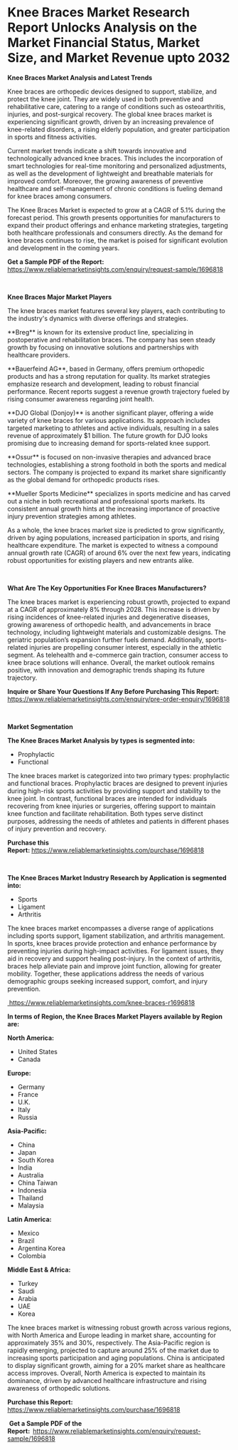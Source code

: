 <p><h1>Knee Braces Market Research Report Unlocks Analysis on the Market Financial Status, Market Size, and Market Revenue upto 2032</h1></p><p><strong>Knee Braces Market Analysis and Latest Trends</strong></p>
<p><p>Knee braces are orthopedic devices designed to support, stabilize, and protect the knee joint. They are widely used in both preventive and rehabilitative care, catering to a range of conditions such as osteoarthritis, injuries, and post-surgical recovery. The global knee braces market is experiencing significant growth, driven by an increasing prevalence of knee-related disorders, a rising elderly population, and greater participation in sports and fitness activities.</p><p>Current market trends indicate a shift towards innovative and technologically advanced knee braces. This includes the incorporation of smart technologies for real-time monitoring and personalized adjustments, as well as the development of lightweight and breathable materials for improved comfort. Moreover, the growing awareness of preventive healthcare and self-management of chronic conditions is fueling demand for knee braces among consumers.</p><p>The Knee Braces Market is expected to grow at a CAGR of 5.1% during the forecast period. This growth presents opportunities for manufacturers to expand their product offerings and enhance marketing strategies, targeting both healthcare professionals and consumers directly. As the demand for knee braces continues to rise, the market is poised for significant evolution and development in the coming years.</p></p>
<p><strong>Get a Sample PDF of the Report:&nbsp;</strong> <a href="https://www.reliablemarketinsights.com/enquiry/request-sample/1696818?utm_campaign=3257&utm_medium=2&utm_source=Github&utm_content=ia&utm_term=13042025&utm_id=knee-braces">https://www.reliablemarketinsights.com/enquiry/request-sample/1696818</a></p>
<p>&nbsp;</p>
<p><strong>Knee Braces Major Market Players</strong></p>
<p><p>The knee braces market features several key players, each contributing to the industry's dynamics with diverse offerings and strategies. </p><p>**Breg** is known for its extensive product line, specializing in postoperative and rehabilitation braces. The company has seen steady growth by focusing on innovative solutions and partnerships with healthcare providers.</p><p>**Bauerfeind AG**, based in Germany, offers premium orthopedic products and has a strong reputation for quality. Its market strategies emphasize research and development, leading to robust financial performance. Recent reports suggest a revenue growth trajectory fueled by rising consumer awareness regarding joint health.</p><p>**DJO Global (Donjoy)** is another significant player, offering a wide variety of knee braces for various applications. Its approach includes targeted marketing to athletes and active individuals, resulting in a sales revenue of approximately $1 billion. The future growth for DJO looks promising due to increasing demand for sports-related knee support.</p><p>**Ossur** is focused on non-invasive therapies and advanced brace technologies, establishing a strong foothold in both the sports and medical sectors. The company is projected to expand its market share significantly as the global demand for orthopedic products rises.</p><p>**Mueller Sports Medicine** specializes in sports medicine and has carved out a niche in both recreational and professional sports markets. Its consistent annual growth hints at the increasing importance of proactive injury prevention strategies among athletes.</p><p>As a whole, the knee braces market size is predicted to grow significantly, driven by aging populations, increased participation in sports, and rising healthcare expenditure. The market is expected to witness a compound annual growth rate (CAGR) of around 6% over the next few years, indicating robust opportunities for existing players and new entrants alike.</p></p>
<p>&nbsp;</p>
<p><strong>What Are The Key Opportunities For Knee Braces Manufacturers?</strong></p>
<p><p>The knee braces market is experiencing robust growth, projected to expand at a CAGR of approximately 8% through 2028. This increase is driven by rising incidences of knee-related injuries and degenerative diseases, growing awareness of orthopedic health, and advancements in brace technology, including lightweight materials and customizable designs. The geriatric population’s expansion further fuels demand. Additionally, sports-related injuries are propelling consumer interest, especially in the athletic segment. As telehealth and e-commerce gain traction, consumer access to knee brace solutions will enhance. Overall, the market outlook remains positive, with innovation and demographic trends shaping its future trajectory.</p></p>
<p><strong>Inquire or Share Your Questions If Any Before Purchasing This Report:</strong> <a href="https://www.reliablemarketinsights.com/enquiry/pre-order-enquiry/1696818?utm_campaign=3257&utm_medium=2&utm_source=Github&utm_content=ia&utm_term=13042025&utm_id=knee-braces">https://www.reliablemarketinsights.com/enquiry/pre-order-enquiry/1696818</a></p>
<p>&nbsp;</p>
<p><strong>Market Segmentation</strong></p>
<p><strong>The Knee Braces Market Analysis by types is segmented into:</strong></p>
<p><ul><li>Prophylactic</li><li>Functional</li></ul></p>
<p><p>The knee braces market is categorized into two primary types: prophylactic and functional braces. Prophylactic braces are designed to prevent injuries during high-risk sports activities by providing support and stability to the knee joint. In contrast, functional braces are intended for individuals recovering from knee injuries or surgeries, offering support to maintain knee function and facilitate rehabilitation. Both types serve distinct purposes, addressing the needs of athletes and patients in different phases of injury prevention and recovery.</p></p>
<p><strong>Purchase this Report:&nbsp;</strong><a href="https://www.reliablemarketinsights.com/purchase/1696818?utm_campaign=3257&utm_medium=2&utm_source=Github&utm_content=ia&utm_term=13042025&utm_id=knee-braces">https://www.reliablemarketinsights.com/purchase/1696818</a></p>
<p>&nbsp;</p>
<p><strong>The Knee Braces Market Industry Research by Application is segmented into:</strong></p>
<p><ul><li>Sports</li><li>Ligament</li><li>Arthritis</li></ul></p>
<p><p>The knee braces market encompasses a diverse range of applications including sports support, ligament stabilization, and arthritis management. In sports, knee braces provide protection and enhance performance by preventing injuries during high-impact activities. For ligament issues, they aid in recovery and support healing post-injury. In the context of arthritis, braces help alleviate pain and improve joint function, allowing for greater mobility. Together, these applications address the needs of various demographic groups seeking increased support, comfort, and injury prevention.</p></p>
<p><a href="https://www.reliablemarketinsights.com/knee-braces-r1696818?utm_campaign=3257&utm_medium=2&utm_source=Github&utm_content=ia&utm_term=13042025&utm_id=knee-braces">&nbsp;https://www.reliablemarketinsights.com/knee-braces-r1696818</a></p>
<p><strong>In terms of Region, the Knee Braces Market Players available by Region are:</strong></p>
<p>
    <p> <strong> North America: </strong>
        <ul>
            <li>United States</li>
            <li>Canada</li>
        </ul>
        </p> 
    <p> <strong> Europe: </strong>
        <ul>
            <li>Germany</li>
            <li>France</li>
            <li>U.K.</li>
            <li>Italy</li>
            <li>Russia</li>
        </ul>
        </p> 
    <p> <strong> Asia-Pacific: </strong>
        <ul>
            <li>China</li>
            <li>Japan</li>
            <li>South Korea</li>
            <li>India</li>
            <li>Australia</li>
            <li>China Taiwan</li>
            <li>Indonesia</li>
            <li>Thailand</li>
            <li>Malaysia</li>
        </ul>
        </p> 
    <p> <strong> Latin America: </strong>
        <ul>
            <li>Mexico</li>
            <li>Brazil</li>
            <li>Argentina Korea</li>
            <li>Colombia</li>
        </ul>
        </p> 
    <p> <strong> Middle East & Africa: </strong>
        <ul>
            <li>Turkey</li>
            <li>Saudi</li>
            <li>Arabia</li>
            <li>UAE</li>
            <li>Korea</li>
        </ul>
    </p>
    </p>
<p><p>The knee braces market is witnessing robust growth across various regions, with North America and Europe leading in market share, accounting for approximately 35% and 30%, respectively. The Asia-Pacific region is rapidly emerging, projected to capture around 25% of the market due to increasing sports participation and aging populations. China is anticipated to display significant growth, aiming for a 20% market share as healthcare access improves. Overall, North America is expected to maintain its dominance, driven by advanced healthcare infrastructure and rising awareness of orthopedic solutions.</p></p>
<p><strong>Purchase this Report: </strong><a href="https://www.reliablemarketinsights.com/purchase/1696818?utm_campaign=3257&utm_medium=2&utm_source=Github&utm_content=ia&utm_term=13042025&utm_id=knee-braces">https://www.reliablemarketinsights.com/purchase/1696818</a></p>
<p>&nbsp;<strong>Get a Sample PDF of the Report:&nbsp;&nbsp;</strong><a href="https://www.reliablemarketinsights.com/enquiry/request-sample/1696818?utm_campaign=3257&utm_medium=2&utm_source=Github&utm_content=ia&utm_term=13042025&utm_id=knee-braces">https://www.reliablemarketinsights.com/enquiry/request-sample/1696818</a></p>
<p><strong></strong></p>
<p><p></p><p></p><p></p></p>